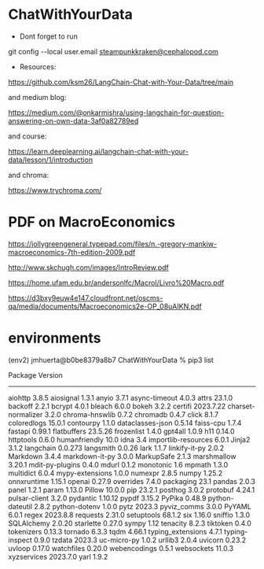 # ChatWithYourData


* Dont forget to run

git config --local user.email steampunkkraken@cephalopod.com

* Resources:




https://github.com/ksm26/LangChain-Chat-with-Your-Data/tree/main

and medium blog:


https://medium.com/@onkarmishra/using-langchain-for-question-answering-on-own-data-3af0a82789ed


and course:


https://learn.deeplearning.ai/langchain-chat-with-your-data/lesson/1/introduction

and chroma:


https://www.trychroma.com/

#  PDF on MacroEconomics

https://jollygreengeneral.typepad.com/files/n.-gregory-mankiw-macroeconomics-7th-edition-2009.pdf

http://www.skchugh.com/images/IntroReview.pdf

https://home.ufam.edu.br/andersonlfc/MacroI/Livro%20Macro.pdf


https://d3bxy9euw4e147.cloudfront.net/oscms-qa/media/documents/Macroeconomics2e-OP_08uAIKN.pdf


# environments


(env2) jmhuerta@b0be8379a8b7 ChatWithYourData % pip3  list


Package             Version
------------------- ---------
aiohttp             3.8.5
aiosignal           1.3.1
anyio               3.7.1
async-timeout       4.0.3
attrs               23.1.0
backoff             2.2.1
bcrypt              4.0.1
bleach              6.0.0
bokeh               3.2.2
certifi             2023.7.22
charset-normalizer  3.2.0
chroma-hnswlib      0.7.2
chromadb            0.4.7
click               8.1.7
coloredlogs         15.0.1
contourpy           1.1.0
dataclasses-json    0.5.14
faiss-cpu           1.7.4
fastapi             0.99.1
flatbuffers         23.5.26
frozenlist          1.4.0
gpt4all             1.0.9
h11                 0.14.0
httptools           0.6.0
humanfriendly       10.0
idna                3.4
importlib-resources 6.0.1
Jinja2              3.1.2
langchain           0.0.273
langsmith           0.0.26
lark                1.1.7
linkify-it-py       2.0.2
Markdown            3.4.4
markdown-it-py      3.0.0
MarkupSafe          2.1.3
marshmallow         3.20.1
mdit-py-plugins     0.4.0
mdurl               0.1.2
monotonic           1.6
mpmath              1.3.0
multidict           6.0.4
mypy-extensions     1.0.0
numexpr             2.8.5
numpy               1.25.2
onnxruntime         1.15.1
openai              0.27.9
overrides           7.4.0
packaging           23.1
pandas              2.0.3
panel               1.2.1
param               1.13.0
Pillow              10.0.0
pip                 23.2.1
posthog             3.0.2
protobuf            4.24.1
pulsar-client       3.2.0
pydantic            1.10.12
pypdf               3.15.2
PyPika              0.48.9
python-dateutil     2.8.2
python-dotenv       1.0.0
pytz                2023.3
pyviz_comms         3.0.0
PyYAML              6.0.1
regex               2023.8.8
requests            2.31.0
setuptools          68.1.2
six                 1.16.0
sniffio             1.3.0
SQLAlchemy          2.0.20
starlette           0.27.0
sympy               1.12
tenacity            8.2.3
tiktoken            0.4.0
tokenizers          0.13.3
tornado             6.3.3
tqdm                4.66.1
typing_extensions   4.7.1
typing-inspect      0.9.0
tzdata              2023.3
uc-micro-py         1.0.2
urllib3             2.0.4
uvicorn             0.23.2
uvloop              0.17.0
watchfiles          0.20.0
webencodings        0.5.1
websockets          11.0.3
xyzservices         2023.7.0
yarl                1.9.2

